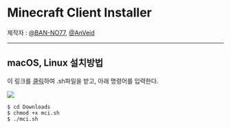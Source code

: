 # Minecraft Client Installer

제작자 : [@BAN-NO77](https://github.com/BAN-NO77), [@AnVeid](https://github.com/AnVeid)
___

## macOS, Linux 설치방법
이 링크를 [클릭](https://github.com/BAN-NO77/Minecraft-Client-Installer/releases/download/MCIL1.1.0/mci.sh)하여 .sh파일을 받고, 아래 명령어를 입력한다.

<img src="https://github.com/BAN-NO77/Minecraft-Client-Installer/blob/main/macOS.gif">

```
$ cd Downloads
$ chmod +x mci.sh
$ ./mci.sh
```
